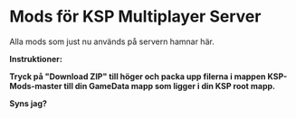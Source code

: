﻿Mods för KSP Multiplayer Server
========
Alla mods som just nu används på servern hamnar här.

<b>Instruktioner:<b>

Tryck på "Download ZIP" till höger och packa upp filerna i mappen KSP-Mods-master till din GameData mapp som ligger i din KSP root mapp.

Syns jag?
